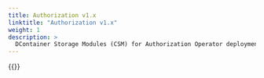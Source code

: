 ```yaml
---
title: Authorization v1.x
linktitle: "Authorization v1.x"
weight: 1
description: >
  DContainer Storage Modules (CSM) for Authorization Operator deployment
---  
```



{{<include file="content/docs/getting-started/installation/helm/modules/authorizationv1-x.md">}}


<script> 
document.addEventListener("DOMContentLoaded", function() {
  const content = document.querySelector(".td-content"); // Adjust the selector based on your theme
  const tocContainer = document.getElementById("TableOfContent");
  if (!content || !tocContainer) return;

  const headings = content.querySelectorAll("h2, h3, h4, h5, h6");
  if (headings.length === 0) return;

  const tocList = document.createElement("ul");

  headings.forEach(heading => {
    const id = heading.id || heading.textContent.trim().toLowerCase().replace(/\s+/g, "-");
    heading.id = id;

    const tocItem = document.createElement("li");
    const tocLink = document.createElement("a");
    tocLink.href = `#${id}`;
    tocLink.textContent = heading.textContent;

    tocItem.appendChild(tocLink);
    tocList.appendChild(tocItem);
  });

  tocContainer.appendChild(tocList);
});

</script> 
